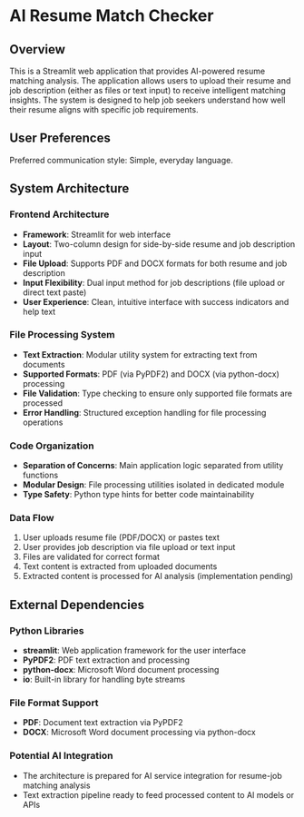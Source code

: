 # AI Resume Match Checker

## Overview

This is a Streamlit web application that provides AI-powered resume matching analysis. The application allows users to upload their resume and job description (either as files or text input) to receive intelligent matching insights. The system is designed to help job seekers understand how well their resume aligns with specific job requirements.

## User Preferences

Preferred communication style: Simple, everyday language.

## System Architecture

### Frontend Architecture
- **Framework**: Streamlit for web interface
- **Layout**: Two-column design for side-by-side resume and job description input
- **File Upload**: Supports PDF and DOCX formats for both resume and job description
- **Input Flexibility**: Dual input method for job descriptions (file upload or direct text paste)
- **User Experience**: Clean, intuitive interface with success indicators and help text

### File Processing System
- **Text Extraction**: Modular utility system for extracting text from documents
- **Supported Formats**: PDF (via PyPDF2) and DOCX (via python-docx) processing
- **File Validation**: Type checking to ensure only supported file formats are processed
- **Error Handling**: Structured exception handling for file processing operations

### Code Organization
- **Separation of Concerns**: Main application logic separated from utility functions
- **Modular Design**: File processing utilities isolated in dedicated module
- **Type Safety**: Python type hints for better code maintainability

### Data Flow
1. User uploads resume file (PDF/DOCX) or pastes text
2. User provides job description via file upload or text input
3. Files are validated for correct format
4. Text content is extracted from uploaded documents
5. Extracted content is processed for AI analysis (implementation pending)

## External Dependencies

### Python Libraries
- **streamlit**: Web application framework for the user interface
- **PyPDF2**: PDF text extraction and processing
- **python-docx**: Microsoft Word document processing
- **io**: Built-in library for handling byte streams

### File Format Support
- **PDF**: Document text extraction via PyPDF2
- **DOCX**: Microsoft Word document processing via python-docx

### Potential AI Integration
- The architecture is prepared for AI service integration for resume-job matching analysis
- Text extraction pipeline ready to feed processed content to AI models or APIs